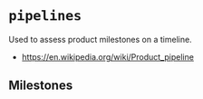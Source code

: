 # `pipelines`

Used to assess product milestones on a timeline.

  - https://en.wikipedia.org/wiki/Product_pipeline


## Milestones

